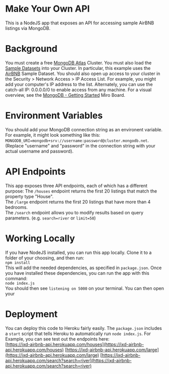 # Make Your Own API
This is a NodeJS app that exposes an API for accessing sample AirBNB listings via MongoDB.  

# Background
You must create a free [MongoDB Atlas](https://www.mongodb.com/atlas/database) Cluster. You must also load the [Sample Datasets](https://docs.atlas.mongodb.com/sample-data/) into your Cluster.  In particular, this example uses the [AirBNB](https://docs.atlas.mongodb.com/sample-data/sample-airbnb/#sample-airbnb-listings-dataset) Sample Dataset. You should also open up access to your cluster in the Security > Network Access > IP Access List. For example, you might add your computer's IP address to the list. Alternately, you can use the catch-all IP: 0.0.0.0/0  to enable access from any machine.  For a visual overview, see the [MongoDB - Getting Started](https://miro.com/app/board/uXjVODOzuOI=/) Miro Board.

# Environment Variables
You should add your MongoDB connection string as an environent variable. For example, it might look something like this: `MONGODB_URI=mongodb+srv://username:password@cluster.mongodb.net`. (Replace "username" and "password" in the connection string with your actual username and password).

# API Endpoints  
This app exposes three API endpoints, each of which has a different purpose:
The `/houses` endpoint returns the first 20 listings that match the property type "House".  
The `/large` endpoint returns the first 20 listings that have more than 4 bedrooms.  
The `/search` endpoint allows you to modify results based on query parameters. (e.g. `search=river` or `limit=50`)

# Working Locally 
If you have NodeJS installed, you can run this app locally. Clone it to a folder of your choosing, and then run:  
`npm install`  
This will add the needed dependencies, as specified in `package.json`. Once you have installed these dependencies, you can run the app with this command:  
`node index.js`  
You should then see `listening on 5000` on your terminal. You can then open your 

# Deployment
You can deploy this code to Heroku fairly easily. The `package.json` includes a `start` script that tells Heroku to automatically run `node index.js`. For Example, you can see test out the endpoints here:  
[https://ixd-airbnb-api.herokuapp.com/houses](https://ixd-airbnb-api.herokuapp.com/houses)
[https://ixd-airbnb-api.herokuapp.com/large](https://ixd-airbnb-api.herokuapp.com/large)
[https://ixd-airbnb-api.herokuapp.com/search?search=river](https://ixd-airbnb-api.herokuapp.com/search?search=river)
